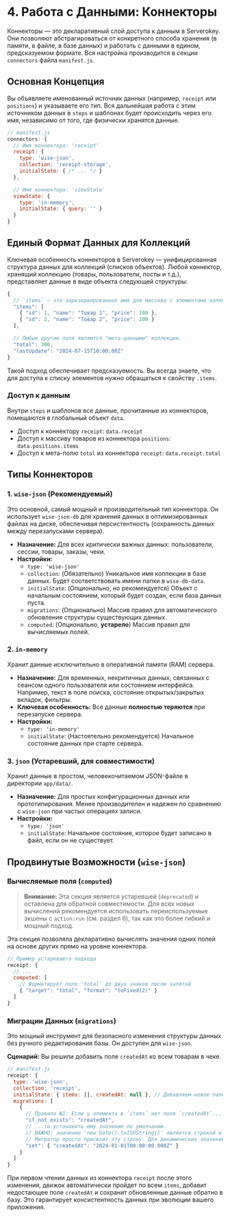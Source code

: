 # 4. Работа с Данными: Коннекторы

Коннекторы — это декларативный слой доступа к данным в Serverokey. Они позволяют абстрагироваться от конкретного способа хранения (в памяти, в файле, в базе данных) и работать с данными в едином, предсказуемом формате. Вся настройка производится в секции `connectors` файла `manifest.js`.

## Основная Концепция

Вы объявляете именованный источник данных (например, `receipt` или `positions`) и указываете его тип. Вся дальнейшая работа с этим источником данных в `steps` и шаблонах будет происходить через его имя, независимо от того, где физически хранятся данные.

```javascript
// manifest.js
connectors: {
  // Имя коннектора: 'receipt'
  receipt: {
    type: 'wise-json',
    collection: 'receipt-storage',
    initialState: { /* ... */ }
  },

  // Имя коннектора: 'viewState'
  viewState: {
    type: 'in-memory',
    initialState: { query: '' }
  }
}
```

## Единый Формат Данных для Коллекций

Ключевая особенность коннекторов в Serverokey — унифицированная структура данных для коллекций (списков объектов). Любой коннектор, хранящий коллекцию (товары, пользователи, посты и т.д.), представляет данные в виде объекта следующей структуры:

```javascript
{
  // `items` — это зарезервированное имя для массива с элементами коллекции.
  "items": [
    { "id": 1, "name": "Товар 1", "price": 100 },
    { "id": 2, "name": "Товар 2", "price": 200 }
  ],

  // Любые другие поля являются "мета-данными" коллекции.
  "total": 300,
  "lastUpdate": "2024-07-15T10:00:00Z"
}
```
Такой подход обеспечивает предсказуемость. Вы всегда знаете, что для доступа к списку элементов нужно обращаться к свойству `.items`.

### Доступ к данным
Внутри `steps` и шаблонов все данные, прочитанные из коннекторов, помещаются в глобальный объект `data`.

*   Доступ к коннектору `receipt`: `data.receipt`
*   Доступ к массиву товаров из коннектора `positions`: `data.positions.items`
*   Доступ к мета-полю `total` из коннектора `receipt`: `data.receipt.total`

## Типы Коннекторов

### 1. `wise-json` (Рекомендуемый)

Это основной, самый мощный и производительный тип коннектора. Он использует `wise-json-db` для хранения данных в оптимизированных файлах на диске, обеспечивая персистентность (сохранность данных между перезапусками сервера).

*   **Назначение:** Для всех критически важных данных: пользователи, сессии, товары, заказы, чеки.
*   **Настройки:**
    *   `type: 'wise-json'`
    *   `collection`: (Обязательно) Уникальное имя коллекции в базе данных. Будет соответствовать имени папки в `wise-db-data`.
    *   `initialState`: (Опционально, но рекомендуется) Объект с начальным состоянием, который будет создан, если база данных пуста.
    *   `migrations`: (Опционально) Массив правил для автоматического обновления структуры существующих данных.
    *   `computed`: (Опционально, **устарело**) Массив правил для вычисляемых полей.

### 2. `in-memory`

Хранит данные исключительно в оперативной памяти (RAM) сервера.

*   **Назначение:** Для временных, некритичных данных, связанных с сеансом одного пользователя или состоянием интерфейса. Например, текст в поле поиска, состояние открытых/закрытых вкладок, фильтры.
*   **Ключевая особенность:** Все данные **полностью теряются** при перезапуске сервера.
*   **Настройки:**
    *   `type: 'in-memory'`
    *   `initialState`: (Настоятельно рекомендуется) Начальное состояние данных при старте сервера.

### 3. `json` (Устаревший, для совместимости)

Хранит данные в простом, человекочитаемом JSON-файле в директории `app/data/`.

*   **Назначение:** Для простых конфигурационных данных или прототипирования. Менее производителен и надежен по сравнению с `wise-json` при частых операциях записи.
*   **Настройки:**
    *   `type: 'json'`
    *   `initialState`: Начальное состояние, которое будет записано в файл, если он не существует.

## Продвинутые Возможности (`wise-json`)

### Вычисляемые поля (`computed`)

> **Внимание:** Эта секция является устаревшей (`deprecated`) и оставлена для обратной совместимости. Для всех новых вычислений рекомендуется использовать переиспользуемые экшены с `action:run` (см. раздел 6), так как это более гибкий и мощный подход.

Эта секция позволяла декларативно вычислять значения одних полей на основе других прямо на уровне коннектора.

```javascript
// Пример устаревшего подхода
receipt: {
  // ...
  computed: [
    // Форматирует поле 'total' до двух знаков после запятой
    { "target": "total", "format": "toFixed(2)" }
  ]
}
```

### Миграции Данных (`migrations`)

Это мощный инструмент для безопасного изменения структуры данных без ручного редактирования базы. Он доступен для `wise-json`.

**Сценарий:** Вы решили добавить поле `createdAt` ко всем товарам в чеке.

```javascript
// manifest.js
receipt: {
  type: 'wise-json',
  collection: 'receipt',
  initialState: { items: [], createdAt: null }, // Добавляем новое поле в модель
  migrations: [
    {
      // Правило №1: Если у элемента в `items` нет поля `createdAt`...
      "if_not_exists": "createdAt",
      // ...то установить ему значение по умолчанию.
      // ВАЖНО: значение 'new Date().toISOString()' является строкой и не будет выполнено как JS.
      // Мигратор просто присвоит эту строку. Для динамических значений используйте seeding-скрипты.
      "set": { "createdAt": "2024-01-01T00:00:00.000Z" }
    }
  ]
}
```
При первом чтении данных из коннектора `receipt` после этого изменения, движок автоматически пройдет по всем `items`, добавит недостающее поле `createdAt` и сохранит обновленные данные обратно в базу. Это гарантирует консистентность данных при эволюции вашего приложения.